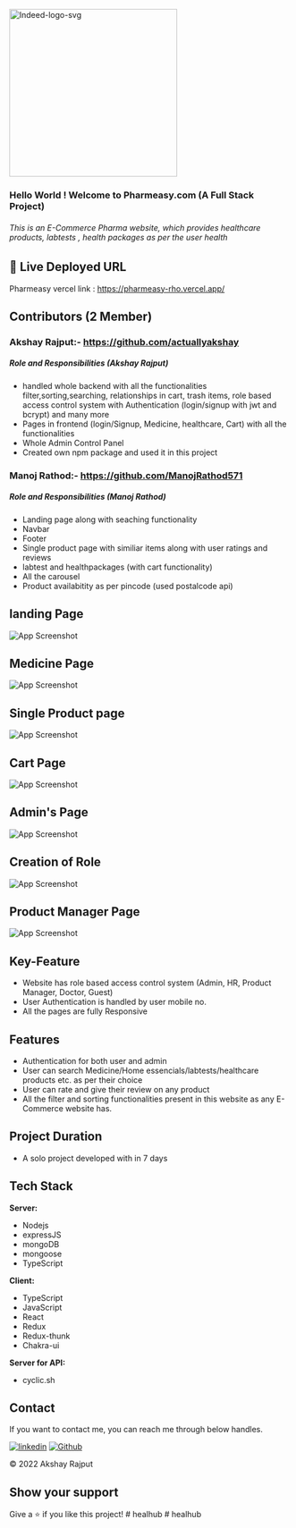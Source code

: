 <a href="https://pharmeasy-rho.vercel.app/"><img src="https://assets.pharmeasy.in/apothecary/images/logo_small.svg?dim=128x0" alt="Indeed-logo-svg" border="0" width='300px' /></a>

### Hello World ! Welcome to Pharmeasy.com (A Full Stack Project)

###### This is an E-Commerce Pharma website, which provides healthcare products, labtests , health packages as per the user health

## 🔗 Live Deployed URL

Pharmeasy vercel link : https://pharmeasy-rho.vercel.app/

## Contributors (2 Member)

### Akshay Rajput:- https://github.com/actuallyakshay
##### Role and Responsibilities (Akshay Rajput)
- handled whole backend with all the functionalities filter,sorting,searching, relationships in cart, trash items, role based access control system with Authentication (login/signup with jwt and bcrypt) and many more
- Pages in frontend (login/Signup, Medicine, healthcare, Cart) with all the functionalities
- Whole Admin Control Panel
- Created own npm package and used it in this project

### Manoj Rathod:- https://github.com/ManojRathod571
##### Role and Responsibilities (Manoj Rathod)
- Landing page along with seaching functionality
- Navbar
- Footer
- Single product page with similiar items along with user ratings and reviews
- labtest and healthpackages (with cart functionality)
- All the carousel
- Product availabitity as per pincode (used postalcode api)

## landing Page

![App Screenshot](https://user-images.githubusercontent.com/107462720/211258430-e7a44542-0e04-4101-95d6-835d4f12311b.png)


## Medicine Page

![App Screenshot](https://user-images.githubusercontent.com/107462720/211258886-126f2546-9be2-430a-95b8-c304622775d2.png)

## Single Product page

![App Screenshot](https://user-images.githubusercontent.com/107462720/211297038-c4ad9ea8-3825-4c9d-9bcf-e9060cd8934e.png)

## Cart Page

![App Screenshot](https://user-images.githubusercontent.com/107462720/211297160-b7b64c63-32ab-4f5d-a203-9c7dc0d8977e.png)

## Admin's Page

![App Screenshot](https://user-images.githubusercontent.com/107462720/211259102-afdca114-20a0-4a1c-bf7a-243e595a576f.png)

## Creation of Role

![App Screenshot](https://user-images.githubusercontent.com/107462720/211259176-6506639b-553d-453a-ba94-026980666d00.png)

## Product Manager Page

![App Screenshot](https://user-images.githubusercontent.com/107462720/211259356-1d11b626-d63c-4873-b76b-512318ffe157.png)

## Key-Feature

- Website has role based access control system (Admin, HR, Product Manager, Doctor, Guest)
- User Authentication is handled by user mobile no.
- All the pages are fully Responsive

## Features

- Authentication for both user and admin
- User can search Medicine/Home essencials/labtests/healthcare products etc. as per their choice
- User can rate and give their review on any product
- All the filter and sorting functionalities present in this website as any E-Commerce website has.

## Project Duration

- A solo project developed with in 7 days

## Tech Stack

**Server:**

- Nodejs
- expressJS
- mongoDB
- mongoose
- TypeScript

**Client:**

- TypeScript
- JavaScript
- React
- Redux
- Redux-thunk
- Chakra-ui

**Server for API:**

- cyclic.sh

## Contact

If you want to contact me, you can reach me through below handles.

[![linkedin](https://img.shields.io/badge/Akshay_Rajput-0077B5?style=for-the-badge&logo=linkedin&logoColor=white)](https://www.linkedin.com/in/akshay-rajput-422794220/)
[![Github](https://img.shields.io/badge/Akshay_Rajput-20232A?style=for-the-badge&logo=Github&logoColor=white)](https://github.com/actuallyakshay)

© 2022 Akshay Rajput

## Show your support

Give a ⭐️ if you like this project!
#   h e a l h u b  
 #   h e a l h u b  
 
